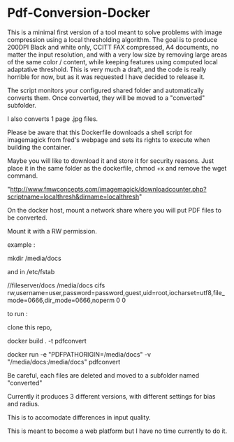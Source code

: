 # Pdf-Conversion-Docker
This is a minimal first version of a tool meant to solve problems with image compression using a local thresholding algorithm.
The goal is to produce 200DPI Black and white only, CCITT FAX compressed, A4 documents, no matter the input resolution, and with a very low size by removing large areas of the same color / content, while keeping features using computed local adaptative threshold.
This is very much a draft, and the code is really horrible for now, but as it was requested I have decided to release it.

The script monitors your configured shared folder and automatically converts them.
Once converted, they will be moved to a "converted" subfolder.

I also converts 1 page .jpg files.

Please be aware that this Dockerfile downloads a shell script for imagemagick from fred's webpage and sets its rights to execute when building the container.

Maybe you will like to download it and store it for security reasons.
Just place it in the same folder as the dockerfile, chmod +x and remove the wget command.

"http://www.fmwconcepts.com/imagemagick/downloadcounter.php?scriptname=localthresh&dirname=localthresh"

On the docker host, mount a network share where you will put PDF files to be converted.

Mount it with a RW permission.

example : 

mkdir /media/docs

and in /etc/fstab

//fileserver/docs /media/docs cifs rw,username=user,password=password,guest,uid=root,iocharset=utf8,file_mode=0666,dir_mode=0666,noperm 0 0

to run : 

clone this repo,

docker build . -t pdfconvert

docker run -e "PDFPATHORIGIN=/media/docs" -v "/media/docs:/media/docs" pdfconvert




Be careful, each files are deleted and moved to a subfolder named "converted"

Currently it produces 3 different versions, with different settings for bias and radius.

This is to accomodate differences in input quality.

This is meant to become a web platform but I have no time currently to do it.

